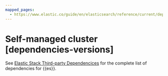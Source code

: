 ```yaml
---
mapped_pages:
  - https://www.elastic.co/guide/en/elasticsearch/reference/current/dependencies-versions.html
---
```


# Self-managed cluster [dependencies-versions]

See [Elastic Stack Third-party Dependencices](https://artifacts.elastic.co/reports/dependencies/dependencies-current.md) for the complete list of dependencies for {{es}}.

